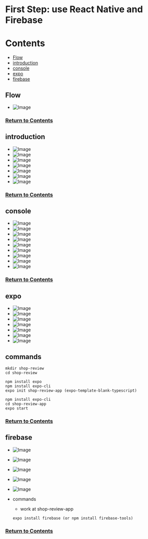 # First Step: use React Native and Firebase

<a id = "contents">

# Contents
* [Flow](#flow)
* [introduction](#intro)
* [console](#console)
* [expo](#expo)
* [firebase](#firebase)


<a id = "flow">

## Flow
* ![Image](../src/Section02/images/init001.png)

### [Return to Contents](#contents)


<a id = "intro">

## introduction
* ![Image](../src/Section02/images/intro001.png)
* ![Image](../src/Section02/images/intro002.png)
* ![Image](../src/Section02/images/intro003.png)
* ![Image](../src/Section02/images/intro004.png)
* ![Image](../src/Section02/images/intro005.png)
* ![Image](../src/Section02/images/intro006.png)
* ![Image](../src/Section02/images/intro007.png)

### [Return to Contents](#contents)


<a id = "console">

## console
* ![Image](../src/Section02/images/cons001.png)
* ![Image](../src/Section02/images/cons002.png)
* ![Image](../src/Section02/images/cons003.png)
* ![Image](../src/Section02/images/cons004.png)
* ![Image](../src/Section02/images/cons005.png)
* ![Image](../src/Section02/images/cons006.png)
* ![Image](../src/Section02/images/cons007.png)
* ![Image](../src/Section02/images/cons008.png)
* ![Image](../src/Section02/images/cons009.png)

### [Return to Contents](#contents)


<a id = "expo">

## expo
* ![Image](../src/Section02/images/expo001.png)
* ![Image](../src/Section02/images/expo002.png)
* ![Image](../src/Section02/images/expo003.png)
* ![Image](../src/Section02/images/expo004.png)
* ![Image](../src/Section02/images/expo005.png)
* ![Image](../src/Section02/images/expo006.png)
* ![Image](../src/Section02/images/expo007.png)

## commands
  ```
  mkdir shop-review
  cd shop-review
  ```
  ```
  npm install expo
  npm install expo-cli
  expo init shop-review-app (expo-template-blank-typescript)
  ```
  ```
  npm install expo-cli
  cd shop-review-app
  expo start
  ```

### [Return to Contents](#contents)


<a id = "firebase">

## firebase
* ![Image](../src/Section02/images/fire001.png)
* ![Image](../src/Section02/images/fire002.png)
* ![Image](../src/Section02/images/fire003.png)
* ![Image](../src/Section02/images/fire004.png)
* ![Image](../src/Section02/images/fire005.png)

* commands
  * work at shop-review-app
  ```
  expo install firebase (or npm install firebase-tools)
  ```

### [Return to Contents](#contents)


